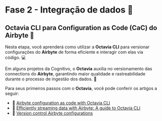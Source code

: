# Fase 2 - Integração de dados 🔗

## Octavia CLI para Configuration as Code (CaC) do Airbyte 🔧

Nesta etapa, você aprenderá como utilizar a **Octavia CLI** para versionar configurações do **Airbyte** de forma eficiente e interagir com elas via código. 💻

Em alguns projetos da Cognitivo, o **Octavia** auxilia no versionamento das connections do **Airbyte**, garantindo maior qualidade e rastreabilidade durante o processo de ingestão dos dados. 🔄

Para seus primeiros passos com o **Octavia**, você pode conferir os artigos a seguir:

- 📖 [Airbyte configuration as code with Octavia CLI](https://medium.com/@jeremysrgt/airbyte-configuration-as-code-with-octavia-cli-dccd2046b764)
- 🎯 [Efficiently streaming data with Airbyte: A guide to Octavia CLI](https://medium.com/israeli-tech-radar/efficiently-streaming-data-with-airbyte-a-guide-to-octavia-cli-640cbb2b6f72)
- 📝 [Version control Airbyte configurations](https://airbyte.com/tutorials/version-control-airbyte-configurations)
